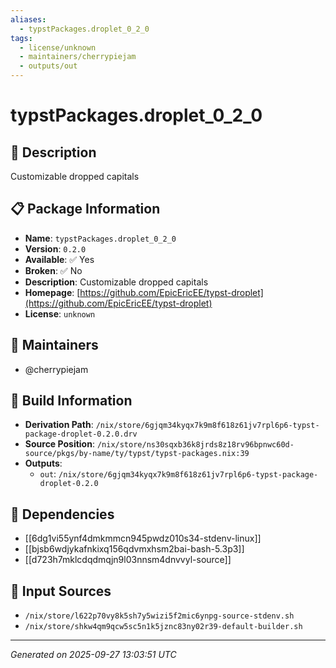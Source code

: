 ```yaml
---
aliases:
  - typstPackages.droplet_0_2_0
tags:
  - license/unknown
  - maintainers/cherrypiejam
  - outputs/out
---
```


# typstPackages.droplet_0_2_0

## 📝 Description

Customizable dropped capitals

## 📋 Package Information

- **Name**: `typstPackages.droplet_0_2_0`
- **Version**: `0.2.0`
- **Available**: ✅ Yes
- **Broken**: ✅ No
- **Description**: Customizable dropped capitals
- **Homepage**: [https://github.com/EpicEricEE/typst-droplet](https://github.com/EpicEricEE/typst-droplet)
- **License**: `unknown`
## 👥 Maintainers

- @cherrypiejam


## 🔧 Build Information

- **Derivation Path**: `/nix/store/6gjqm34kyqx7k9m8f618z61jv7rpl6p6-typst-package-droplet-0.2.0.drv`
- **Source Position**: `/nix/store/ns30sqxb36k8jrds8z18rv96bpnwc60d-source/pkgs/by-name/ty/typst/typst-packages.nix:39`
- **Outputs**:
  - `out`:  `/nix/store/6gjqm34kyqx7k9m8f618z61jv7rpl6p6-typst-package-droplet-0.2.0`

## 🔗 Dependencies

- [[6dg1vi55ynf4dmkmmcn945pwdz010s34-stdenv-linux]]
- [[bjsb6wdjykafnkixq156qdvmxhsm2bai-bash-5.3p3]]
- [[d723h7mklcdqdmqjn9l03nnsm4dnvvyl-source]]

## 📁 Input Sources

- `/nix/store/l622p70vy8k5sh7y5wizi5f2mic6ynpg-source-stdenv.sh`
- `/nix/store/shkw4qm9qcw5sc5n1k5jznc83ny02r39-default-builder.sh`

---
*Generated on 2025-09-27 13:03:51 UTC*
